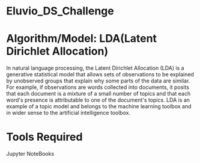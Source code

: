 # Eluvio_DS_Challenge
# Algorithm/Model: LDA(Latent Dirichlet Allocation)
In natural language processing, the Latent Dirichlet Allocation (LDA) is a generative statistical model that allows sets of observations to be explained by unobserved groups that explain why some parts of the data are similar. For example, if observations are words collected into documents, it posits that each document is a mixture of a small number of topics and that each word's presence is attributable to one of the document's topics. LDA is an example of a topic model and belongs to the machine learning toolbox and in wider sense to the artificial intelligence toolbox.

# Tools Required
Jupyter NoteBooks
